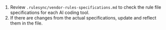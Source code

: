 1. Review `.rulesync/vendor-rules-specifications.md` to check the rule file specifications for each AI coding tool.
2. If there are changes from the actual specifications, update and reflect them in the file.
